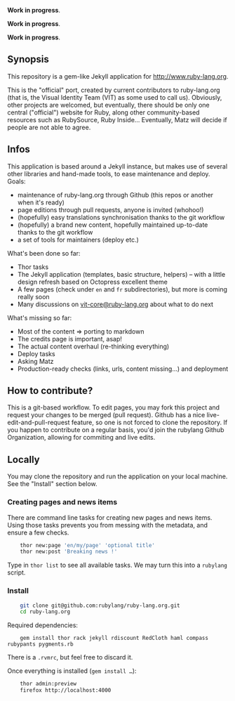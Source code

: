 **Work in progress**.  

**Work in progress**.

**Work in progress**.

## Synopsis

This repository is a gem-like Jekyll application for http://www.ruby-lang.org.

This is the "official" port, created by current contributors to ruby-lang.org (that is, the Visual Identity Team (VIT) as some used to call us). Obviously, other projects are welcomed, but eventually, there should be only one central ("official") website for Ruby, along other community-based resources such as RubySource, Ruby Inside… Eventually, Matz will decide if people are not able to agree.

## Infos

This application is based around a Jekyll instance, but makes use of several other libraries and hand-made tools, to ease maintenance and deploy.
Goals:

* maintenance of ruby-lang.org through Github (this repos or another when it's ready)
* page editions through pull requests, anyone is invited (whohoo!)
* (hopefully) easy translations synchronisation thanks to the git workflow
* (hopefully) a brand new content, hopefully maintained up-to-date thanks to the git workflow
* a set of tools for maintainers (deploy etc.)

What's been done so far:

* Thor tasks
* The Jekyll application (templates, basic structure, helpers) – with a little design refresh based on Octopress excellent theme
* A few pages (check under `en` and `fr` subdirectories), but more is coming really soon
* Many discussions on vit-core@ruby-lang.org about what to do next

What's missing so far:

* Most of the content => porting to markdown
* The credits page is important, asap!
* The actual content overhaul (re-thinking everything)
* Deploy tasks
* Asking Matz
* Production-ready checks (links, urls, content missing…) and deployment

## How to contribute?

This is a git-based workflow. To edit pages, you may fork this project and request your changes to be merged (pull request). Github has a nice live-edit-and-pull-request feature, so one is not forced to clone the repository. If you happen to contribute on a regular basis, you'd join the rubylang Github Organization, allowing for commiting and live edits.

## Locally

You may clone the repository and run the application on your local machine. See the "Install" section below.

### Creating pages and news items

There are command line tasks for creating new pages and news items. Using those tasks prevents you from messing with the metadata, and ensure a few checks.

``` bash
    thor new:page 'en/my/page' 'optional title'
    thor new:post 'Breaking news !'
```

Type in `thor list` to see all available tasks. We may turn this into a `rubylang` script.

### Install

``` bash
    git clone git@github.com:rubylang/ruby-lang.org.git
    cd ruby-lang.org
```

Required dependencies:

```             
	gem install thor rack jekyll rdiscount RedCloth haml compass rubypants pygments.rb
```

There is a `.rvmrc`, but feel free to discard it.

Once everything is installed (`gem install …`):

``` bash
    thor admin:preview
    firefox http://localhost:4000
```